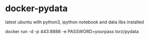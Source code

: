 # docker-pydata
latest ubuntu with python3, ipython notebook and data libs installed

docker run -d -p 443:8888 -e PASSWORD=yourpass torz/pydata
